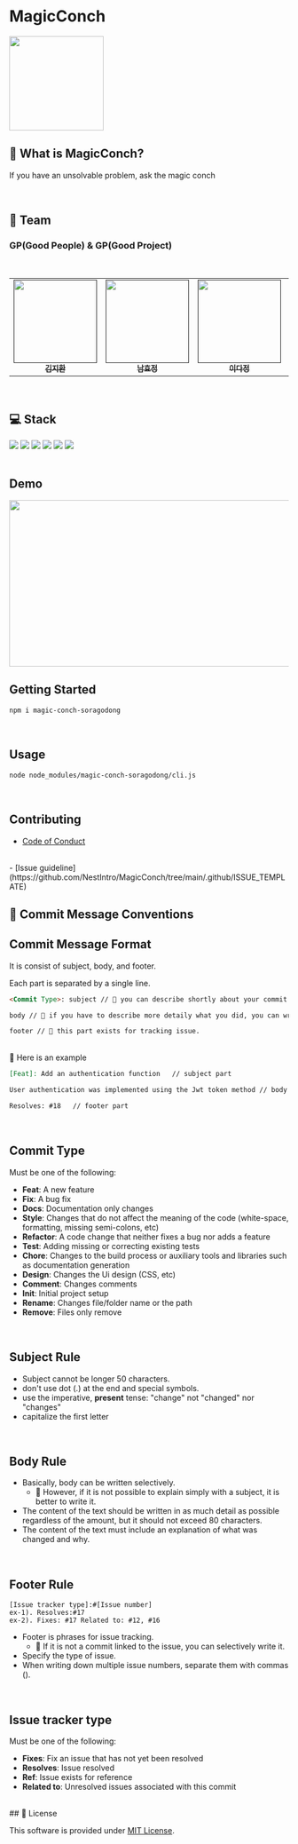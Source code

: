# MagicConch

<img src="https://github.com/NestIntro/MagicConch/assets/91196025/316b32b3-de60-4003-8d76-c316cd711f69" width="170px" height="170px" align="center"/>

<br/>

## 🐚 What is MagicConch?

If you have an unsolvable problem, ask the magic conch

<br/>

## 🧙 Team

### GP(Good People) & GP(Good Project)

<br/>
<table>
  <tbody>
    <tr>
      <td align="center"><a href=""><img src="https://file3.instiz.net/data/cached_img/upload/2021/03/02/20/d9459e5a8b7552eb00b5a5f3bb9f517a.jpg" width="150px"  height="150px"; alt=""/><br /><sub><b>김지환 </b></sub></a><br /></td>
      <td align="center"><a href=""><img src="https://i.pinimg.com/736x/a3/fe/d2/a3fed2746329f5dfcc3847ac199bba48.jpg" width="150px" height="150px" alt=""/><br /><sub><b>남효정 </b></sub></a><br /></td>
      <td align="center"><a href=""><img src="https://cdn.indiepost.co.kr/uploads/images/2018/12/11/uDZ4Pt-700x525.png" width="150px" height="150px" alt=""/><br /><sub><b>이다정</b></sub></a><br /></td>
      <td align="center"><a href=""><img src="https://mblogthumb-phinf.pstatic.net/MjAxODA1MTRfMTA0/MDAxNTI2MjI0NTA0MDAy.8QZYsuFXxoLDLIt5WsV0NQG9h46BDkya-Dyi4mCxoi0g.yeG1Lzw30K6Dx-sEBjSOOKrnBmLk9Q60xXQk3IBeN0kg.PNG.wnxor520/20180513_233340.png?type=w800" width="150px" height="150px" alt=""/><br /><sub><b>최희원</b></sub></a><br /></td>
    </tr>
  </tbody>
</table>
<br/>

## 💻 Stack

<div>
  <img src="https://img.shields.io/badge/JAVASCRIPT-F7DF1E?style=for-the-badge&logo=JavaScript&logoColor=white">
  <img src="https://img.shields.io/badge/NODE.JS-339933?style=for-the-badge&logo=Node.js&logoColor=white">
  <img src="https://img.shields.io/badge/NPM-CB3837?style=for-the-badge&logo=npm&logoColor=white">
  <img src="https://img.shields.io/badge/GITHUB-181717?style=for-the-badge&logo=GitHub&logoColor=white">
  <img src="https://img.shields.io/badge/WEBPACK-8DD6F9?style=for-the-badge&logo=Webpack&logoColor=white">
  <img src="https://img.shields.io/badge/.ENV-ECD53F?style=for-the-badge&logo=.ENV&logoColor=white">
</div>

<br/>

## Demo
<img src="https://github.com/NestIntro/MagicConch/assets/91196025/3a5828d2-3aef-4ea1-bca8-e1d9a65c17f1" width="600px" height="300px"/>

<br/>

## Getting Started

```
npm i magic-conch-soragodong
```
<br/>

## Usage

```
node node_modules/magic-conch-soragodong/cli.js
```

<br/>

## Contributing

- [Code of Conduct](https://www.contributor-covenant.org/)
<br/>
- [Issue guideline](https://github.com/NestIntro/MagicConch/tree/main/.github/ISSUE_TEMPLATE)

<br/>

## :loudspeaker: Commit Message Conventions

## Commit Message Format

It is consist of subject, body, and footer. 

Each part is separated by a single line.


```markdown
<Commit Type>: subject // 📝 you can describe shortly about your commit

body // 📝 if you have to describe more detaily what you did, you can write down on this part. It is optional

footer // 📝 this part exists for tracking issue.
```
<br/>
📝 Here is an example

```markdown
[Feat]: Add an authentication function   // subject part

User authentication was implemented using the Jwt token method // body part

Resolves: #18   // footer part
```

<br/>

## Commit Type

Must be one of the following:

- **Feat**: A new feature
- **Fix**: A bug fix
- **Docs**: Documentation only changes
- **Style**: Changes that do not affect the meaning of the code (white-space, formatting, missing semi-colons, etc)
- **Refactor**: A code change that neither fixes a bug nor adds a feature
- **Test**: Adding missing or correcting existing tests
- **Chore**: Changes to the build process or auxiliary tools and libraries such as documentation generation
- **Design**: Changes the Ui design (CSS, etc)
- **Comment**: Changes comments
- **Init**: Initial project setup
- **Rename**: Changes file/folder name or the path
- **Remove**: Files only remove

<br/>

## Subject Rule

- Subject cannot be longer 50 characters.
- don't use dot (.) at the end and special symbols.
- use the imperative, **present** tense: "change" not "changed" nor "changes"
- capitalize the first letter

<br/>

## Body Rule

- Basically, body can be written selectively.
  - 🤔 However, if it is not possible to explain simply with a subject, it is better to write it.
- The content of the text should be written in as much detail as possible regardless of the amount, but it should not exceed 80 characters.
- The content of the text must include an explanation of what was changed and why.

<br/>

## Footer Rule

```
[Issue tracker type]:#[Issue number]
ex-1). Resolves:#17
ex-2). Fixes: #17 Related to: #12, #16
```

- Footer is phrases for issue tracking.
  - 🤔 If it is not a commit linked to the issue, you can selectively write it.
- Specify the type of issue.
- When writing down multiple issue numbers, separate them with commas ().

<br/>

## Issue tracker type

Must be one of the following:

- **Fixes**: Fix an issue that has not yet been resolved
- **Resolves**: Issue resolved
- **Ref**: Issue exists for reference
- **Related to**: Unresolved issues associated with this commit

<br/>
## 📜 License

This software is provided under [MIT License](https://github.com/nhn/toast-ui.doc/blob/master/LICENSE).
